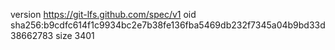 version https://git-lfs.github.com/spec/v1
oid sha256:b9cdfc614f1c9934bc2e7b38fe136fba5469db232f7345a04b9bd33d38662783
size 3401
